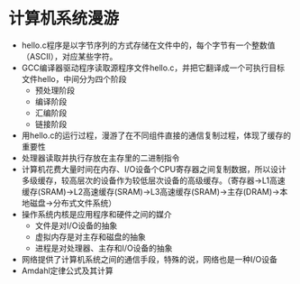# 计算机系统漫游

- hello.c程序是以字节序列的方式存储在文件中的，每个字节有一个整数值（ASCII），对应某些字符。
- GCC编译器驱动程序读取源程序文件hello.c，并把它翻译成一个可执行目标文件hello，中间分为四个阶段
  - 预处理阶段
  - 编译阶段
  - 汇编阶段
  - 链接阶段
- 用hello.c的运行过程，漫游了在不同组件直接的通信复制过程，体现了缓存的重要性
- 处理器读取并执行存放在主存里的二进制指令
- 计算机花费大量时间在内存、I/O设备个CPU寄存器之间复制数据，所以设计多级缓存，较高层次的设备作为较低层次设备的高级缓存。（寄存器->L1高速缓存(SRAM)->L2高速缓存(SRAM)->L3高速缓存(SRAM)->主存(DRAM)->本地磁盘->分布式文件系统）
- 操作系统内核是应用程序和硬件之间的媒介
  - 文件是对I/O设备的抽象
  - 虚拟内存是对主存和磁盘的抽象
  - 进程是对处理器、主存和I/O设备的抽象
- 网络提供了计算机系统之间的通信手段，特殊的说，网络也是一种I/O设备
- Amdahl定律公式及其计算